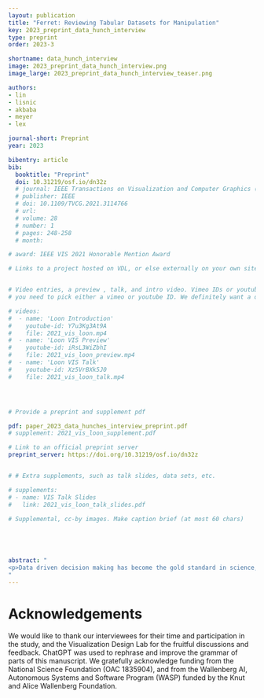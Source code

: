 ```yaml
---
layout: publication
title: "Ferret: Reviewing Tabular Datasets for Manipulation"
key: 2023_preprint_data_hunch_interview
type: preprint
order: 2023-3

shortname: data_hunch_interview
image: 2023_preprint_data_hunch_interview.png
image_large: 2023_preprint_data_hunch_interview_teaser.png

authors:
- lin
- lisnic
- akbaba
- meyer
- lex

journal-short: Preprint
year: 2023

bibentry: article
bib:
  booktitle: "Preprint"
  doi: 10.31219/osf.io/dn32z
  # journal: IEEE Transactions on Visualization and Computer Graphics (VIS)
  # publisher: IEEE
  # doi: 10.1109/TVCG.2021.3114766
  # url:
  # volume: 28
  # number: 1
  # pages: 248-258
  # month:

# award: IEEE VIS 2021 Honorable Mention Award

# Links to a project hosted on VDL, or else externally on your own site


# Video entries, a preview , talk, and intro video. Vimeo IDs or youtube IDs are supported
# you need to pick either a vimeo or youtube ID. We definitely want a downloadable video too.

# videos:
#  - name: 'Loon Introduction'
#    youtube-id: Y7u3Kg3At9A
#    file: 2021_vis_loon.mp4
#  - name: 'Loon VIS Preview'
#    youtube-id: iRsL3WiZbhI
#    file: 2021_vis_loon_preview.mp4
#  - name: 'Loon VIS Talk'
#    youtube-id: Xz5VrBXk5J0
#    file: 2021_vis_loon_talk.mp4




# Provide a preprint and supplement pdf

pdf: paper_2023_data_hunches_interview_preprint.pdf
# supplement: 2021_vis_loon_supplement.pdf

# Link to an official preprint server
preprint_server: https://doi.org/10.31219/osf.io/dn32z


# # Extra supplements, such as talk slides, data sets, etc.

# supplements:
# - name: VIS Talk Slides
#   link: 2021_vis_loon_talk_slides.pdf

# Supplemental, cc-by images. Make caption brief (at most 60 chars)





abstract: "
<p>Data driven decision making has become the gold standard in science, industry, and public policy. Yet data alone, as an imperfect and partial representation of reality, is often insufficient to make good analysis decisions. Knowledge about the context of a dataset, its strengths and weaknesses, and its applicability for certain tasks is essential. In this work, we present an interview study with analysts from a wide range of domains and with varied expertise and experience inquiring about the role of contextual knowledge. We provide insights into how data is insufficient in analysts workflows and how they incorporate other sources of knowledge into their analysis. We also suggest design opportunities to better and more robustly consider both, knowledge and data in analysis processes.</p>
"
---
```


# Acknowledgements

We would like to thank our interviewees for their time and participation in the study, and the Visualization Design Lab for the fruitful discussions and feedback. ChatGPT was used to rephrase and improve the grammar of parts of this manuscript. We gratefully acknowledge funding from the National Science Foundation (OAC 1835904), and from the Wallenberg AI, Autonomous Systems and Software Program (WASP) funded by the Knut and Alice Wallenberg Foundation.
